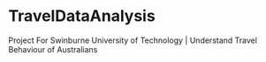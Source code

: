 # TravelDataAnalysis
Project For Swinburne University of Technology | Understand Travel Behaviour of Australians
